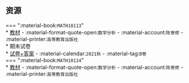 ## 资源  
=== ":material-book:`MATH10113`"  
    * [教材](http://api.xtaoa.com/api/lanzou.php?url=https://cqu-openlib.lanzout.com/iynPj28sfs2j&type=down) - :material-format-quote-open:`数学分析` - :material-account:`陈寄修` - :material-printer:`高等教育出版社`  
    * 期末试卷  
        * [试卷+答案](http://api.xtaoa.com/api/lanzou.php?url=https://cqu-openlib.lanzout.com/iWki728sftib&type=down) - :material-calendar:`2021秋` - :material-tag:`B卷`  
=== ":material-book:`MATH10124`"  
    * [教材](http://api.xtaoa.com/api/lanzou.php?url=https://cqu-openlib.lanzout.com/imKNY28sfrpg&type=down) - :material-format-quote-open:`数学分析` - :material-account:`陈寄修` - :material-printer:`高等教育出版社`  
